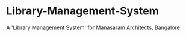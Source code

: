 Library-Management-System
=========================

A 'Library Management System' for Manasaram Architects, Bangalore
